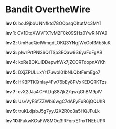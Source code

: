 # Bandit OvertheWire

**lev 0**: boJ9jbbUNNfktd78OOpsqOltutMc3MY1

**lev 1**: CV1DtqXWVFXTvM2F0k09SHz0YwRINYA9

**lev 2**: UmHadQclWmgdLOKQ3YNgjWxGoRMb5luK

**lev 3**: pIwrPrtPN36QITSp3EQaw936yaFoFgAB

**lev 4**: koReBOKuIDDepwhWk7jZC0RTdopnAYKh

**lev 5**: DXjZPULLxYr17uwoI01bNLQbtFemEgo7

**lev 6**: HKBPTKQnIay4Fw76bEy8PVxKEDQRKTzs

**lev 7**: cvX2JJa4CFALtqS87jk27qwqGhBM9plV

**lev 8**: UsvVyFSfZZWbi6wgC7dAFyFuR6jQQUhR

**lev 9**: truKLdjsbJ5g7yyJ2X2R0o3a5HQJFuLk

**lev 10**:IFukwKGsFW8MOq3IRFqrxE1hxTNEbUPR
